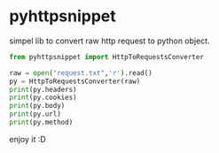 # pyhttpsnippet
simpel lib to convert raw http request to python object.

``` python
from pyhttpsnippet import HttpToRequestsConverter

raw = open("request.txt",'r').read()
py = HttpToRequestsConverter(raw)
print(py.headers)
print(py.cookies)
print(py.body)
print(py.url)
print(py.method)

```

enjoy it :D
